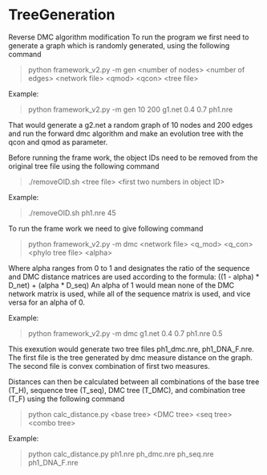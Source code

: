 TreeGeneration
==============

Reverse DMC algorithm modification
To run the program we first need to 
generate a graph which is randomly 
generated, using the following command 

>python framework\_v2.py -m gen \<number of nodes\> \<number of edges\> \<network file\>  \<qmod\> \<qcon\> \<tree file\> 

Example: 

>python framework\_v2.py -m gen 10 200  g1.net 0.4 0.7 ph1.nre

That would generate a g2.net a random graph of 10 nodes
and 200 edges and run the forward dmc algorithm and make 
an evolution tree with the qcon and qmod as parameter. 

Before running the frame work, the object IDs need to be removed
from the original tree file using the following command

>./removeOID.sh \<tree file\> \<first two numbers in object ID\>

Example:

>./removeOID.sh ph1.nre 45

To run the frame work we need to give following command 

>python framework\_v2.py -m dmc \<network file\> \<q_mod\> \<q_con\> \<phylo tree file\> \<alpha\>

Where alpha ranges from 0 to 1 and designates the ratio of the sequence and DMC distance matrices are used
according to the formula: ((1 - alpha) * D\_net) + (alpha * D\_seq)
An alpha of 1 would mean none of the DMC network matrix is used, while all of the sequence matrix is used,
and vice versa for an alpha of 0.

Example: 

>python framework\_v2.py -m dmc g1.net 0.4 0.7 ph1.nre 0.5

This exexution would generate two tree files ph1\_dmc.nre,
ph1\_DNA\_F.nre. The first file is the tree generated by dmc measure
distance on the graph. The second file is convex combination 
of first two measures. 


Distances can then be calculated between all combinations of the base tree (T\_H),
sequence tree (T\_seq), DMC tree (T\_DMC), and combination tree (T\_F)
using the following command

>python calc\_distance.py \<base tree\> \<DMC tree\> \<seq tree\> \<combo tree\>

Example:

>python calc\_distance.py ph1.nre ph\_dmc.nre ph\_seq.nre ph1\_DNA\_F.nre



